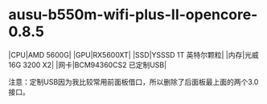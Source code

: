 # ausu-b550m-wifi-plus-II-opencore-0.8.5

|CPU|AMD 5600G|
|GPU|RX5600XT|
|SSD|YSSSD 1T 英特尔颗粒|
|内存|光威 16G 3200 X2|
|网卡|BCM94360CS2 已定制USB|

注意：定制USB因为我比较常用前面板借口，所以删除了后面板最上面的两个3.0接口。
